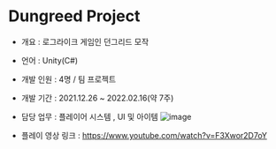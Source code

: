 # Dungreed Project

- 개요 : 로그라이크 게임인 던그리드 모작

- 언어 : Unity(C#)
- 개발 인원 : 4명 / 팀 프로젝트
- 개발 기간 : 2021.12.26
            ~ 2022.02.16(약 7주)


- 담당 업무 : 플레이어 시스템 , UI 및 아이템
![image](https://github.com/user-attachments/assets/6c5b22d0-49e3-4ef4-a0c1-0bfa992ce7c6)

- 플레이 영상 링크 : https://www.youtube.com/watch?v=F3Xwor2D7oY

